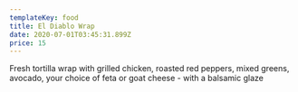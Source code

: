 ```yaml
---
templateKey: food
title: El Diablo Wrap
date: 2020-07-01T03:45:31.899Z
price: 15
---
```


Fresh tortilla wrap with grilled chicken, roasted red peppers, mixed greens, avocado, your choice of feta or goat cheese - with a balsamic glaze
